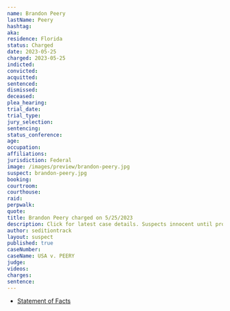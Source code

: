 ```yaml
---
name: Brandon Peery
lastName: Peery
hashtag: 
aka:
residence: Florida
status: Charged
date: 2023-05-25
charged: 2023-05-25
indicted:
convicted:
acquitted:
sentenced:
dismissed:
deceased:
plea_hearing:
trial_date:
trial_type:
jury_selection:
sentencing:
status_conference:
age:
occupation:
affiliations:
jurisdiction: Federal
image: /images/preview/brandon-peery.jpg
suspect: brandon-peery.jpg
booking:
courtroom:
courthouse:
raid:
perpwalk:
quote:
title: Brandon Peery charged on 5/25/2023
description: Click for latest case details. Suspects innocent until proven guilty.
author: seditiontrack
layout: suspect
published: true
caseNumber: 
caseName: USA v. PEERY
judge:
videos:
charges:
sentence:
---
```

- [Statement of Facts](https://storage.courtlistener.com/recap/gov.uscourts.dcd.255804/gov.uscourts.dcd.255804.1.1.pdf)
